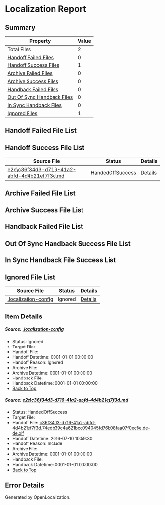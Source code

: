 # <a name='report-top'></a> Localization Report

## Summary
 Property | Value 
 -------- | ----- 
 Total Files | 2
[ Handoff Failed Files ](#handoff-failed-list)| 0
[ Handoff Success Files ](#handoff-success-list)| 1
[ Archive Failed Files ](#archive-failed-list)| 0
[ Archive Success Files ](#archive-success-list)| 0
[ Handback Failed Files ](#handback-failed-list)| 0
[ Out Of Sync Handback Files ](#outofsync-handback-success-list)| 0
[ In Sync Handback Files ](#insync-handback-success-list)| 0
[ Ignored Files ](#ignored-list)| 1

## <a name='handoff-failed-list'></a> Handoff Failed File List

## <a name='handoff-success-list'></a> Handoff Success File List
 Source File | Status | Details 
 ----------- | ------ | ------- 
 [e2e\c36f34d3-d716-41a2-abfd-4d4b21ef7f3d.md](https://github.com/OpenLocalizationTestOrg/oltest/blob/fb105bb8af8024bd92b9e981d4603472910ea8e7/e2e/c36f34d3-d716-41a2-abfd-4d4b21ef7f3d.md) | HandedOffSuccess | [Details](#e926fcd0783151da3085a63376096aab5ecfb5a01)

## <a name='archive-failed-list'></a> Archive Failed File List

## <a name='archive-success-list'></a> Archive Success File List

## <a name='handback-failed-list'></a> Handback Failed File List

## <a name='outofsync-handback-success-list'></a> Out Of Sync Handback Success File List

## <a name='insync-handback-success-list'></a> In Sync Handback File Success List

## <a name='ignored-list'></a> Ignored File List
 Source File | Status | Details 
 ----------- | ------ | ------- 
 [.localization-config](https://github.com/OpenLocalizationTestOrg/oltest/blob/fb105bb8af8024bd92b9e981d4603472910ea8e7/.localization-config) | Ignored | [Details](#3d4f252ac210baf56311d7e97dcc2db10974dbd20)

## Item Details
##### <a name='3d4f252ac210baf56311d7e97dcc2db10974dbd20'></a> Source: [.localization-config](https://github.com/OpenLocalizationTestOrg/oltest/blob/fb105bb8af8024bd92b9e981d4603472910ea8e7/.localization-config)
* Status: Ignored
* Target File: 
* Handoff File: 
* Handoff Datetime: 0001-01-01 00:00:00
* Handoff Reason: Ignored
* Archive File: 
* Archive Datetime: 0001-01-01 00:00:00
* Handback File: 
* Handback Datetime: 0001-01-01 00:00:00
* [Back to Top](#report-top)

##### <a name='e926fcd0783151da3085a63376096aab5ecfb5a01'></a> Source: [e2e\c36f34d3-d716-41a2-abfd-4d4b21ef7f3d.md](https://github.com/OpenLocalizationTestOrg/oltest/blob/fb105bb8af8024bd92b9e981d4603472910ea8e7/e2e/c36f34d3-d716-41a2-abfd-4d4b21ef7f3d.md)
* Status: HandedOffSuccess
* Target File: 
* Handoff File: [c36f34d3-d716-41a2-abfd-4d4b21ef7f3d.74edb39c4a621bcc094045fd76b08faa07f0ec8e.de-de.xlf](https://github.com/OpenLocalizationTestOrg/olhandoff-e2e/blob/ca09667ff49727d453ed9727af7adc3e58b5d080/ol-handoff/OpenLocalizationTestOrg/oltest-dede-fly/ci/ht/c36f34d3-d716-41a2-abfd-4d4b21ef7f3d.74edb39c4a621bcc094045fd76b08faa07f0ec8e.de-de.xlf)
* Handoff Datetime: 2016-07-10 10:59:30
* Handoff Reason: Include
* Archive File: 
* Archive Datetime: 0001-01-01 00:00:00
* Handback File: 
* Handback Datetime: 0001-01-01 00:00:00
* [Back to Top](#report-top)


## Error Details

Generated by OpenLocalization.
